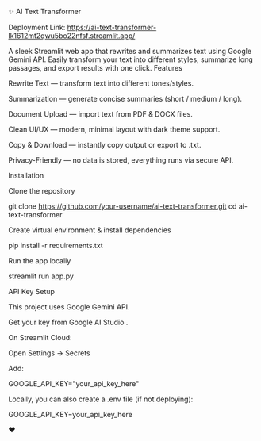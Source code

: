 ✨ AI Text Transformer

Deployment Link: https://ai-text-transformer-lk1612mt2qwu5bo22nfsf.streamlit.app/ 

A sleek Streamlit web app that rewrites and summarizes text using Google Gemini API.
Easily transform your text into different styles, summarize long passages, and export results with one click.
Features

Rewrite Text — transform text into different tones/styles.

Summarization — generate concise summaries (short / medium / long).

Document Upload — import text from PDF & DOCX files.

Clean UI/UX — modern, minimal layout with dark theme support.

Copy & Download — instantly copy output or export to .txt.

Privacy-Friendly — no data is stored, everything runs via secure API.

 Installation

Clone the repository

git clone https://github.com/your-username/ai-text-transformer.git
cd ai-text-transformer


Create virtual environment & install dependencies

pip install -r requirements.txt


Run the app locally

streamlit run app.py

API Key Setup

This project uses Google Gemini API.

Get your key from Google AI Studio
.

On Streamlit Cloud:

Open Settings → Secrets

Add:

GOOGLE_API_KEY="your_api_key_here"


Locally, you can also create a .env file (if not deploying):

GOOGLE_API_KEY=your_api_key_here

❤️
